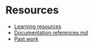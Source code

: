 # Resources

- [Learning resources](learning-resources.md)
- [Documentation references.md](doc-references.md)
- [Past work](past-work.md)


